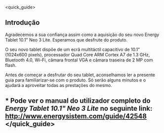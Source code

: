 <quick_guide> 
## Introdução

Agradecemos a sua confiança assim como a aquisição do seu novo Energy Tablet 10.1" Neo 3 Lite. Esperamos que desfrute do produto.

O seu novo tablet dispõe de um ecrã multitáctil capacitivo de 10.1" (1024x600 pixels), processador Quad Core ARM Cortex A7 de 1.3 GHz, Bluetooth 4.0, Wi-Fi, câmara frontal VGA e câmara traseira de 2 MP com flash.

Antes de começar a desfrutar do seu tablet, aconselhamos ler a presente guia para familiarizar-se com o produto. Só serão alguns minutos e o ajudará a aproveitar todas as prestações do mesmo.

## <unique> * Pode ver o manual do utilizador completo do *Energy Tablet 10.1" Neo 3 Lite* no seguinte link: http://www.energysistem.com/guide/42548 </unique> </quick_guide>

